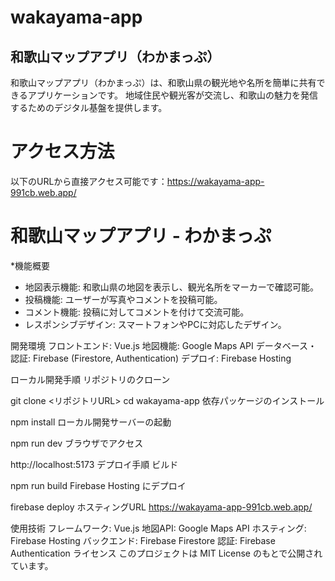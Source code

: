 # wakayama-app
## 和歌山マップアプリ（わかまっぷ）
和歌山マップアプリ（わかまっぷ）は、和歌山県の観光地や名所を簡単に共有できるアプリケーションです。
地域住民や観光客が交流し、和歌山の魅力を発信するためのデジタル基盤を提供します。

# アクセス方法
以下のURLから直接アクセス可能です：https://wakayama-app-991cb.web.app/

# 和歌山マップアプリ - わかまっぷ

*機能概要
- 地図表示機能: 和歌山県の地図を表示し、観光名所をマーカーで確認可能。
- 投稿機能: ユーザーが写真やコメントを投稿可能。
- コメント機能: 投稿に対してコメントを付けて交流可能。
- レスポンシブデザイン: スマートフォンやPCに対応したデザイン。

開発環境
フロントエンド: Vue.js
地図機能: Google Maps API
データベース・認証: Firebase (Firestore, Authentication)
デプロイ: Firebase Hosting

ローカル開発手順
リポジトリのクローン

git clone <リポジトリURL>
cd wakayama-app
依存パッケージのインストール


npm install
ローカル開発サーバーの起動


npm run dev
ブラウザでアクセス

http://localhost:5173
デプロイ手順
ビルド

npm run build
Firebase Hosting にデプロイ

firebase deploy
ホスティングURL https://wakayama-app-991cb.web.app/

使用技術
フレームワーク: Vue.js
地図API: Google Maps API
ホスティング: Firebase Hosting
バックエンド: Firebase Firestore
認証: Firebase Authentication
ライセンス
このプロジェクトは MIT License のもとで公開されています。

